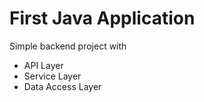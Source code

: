 # First Java Application

Simple backend project with  
* API Layer
* Service Layer
* Data Access Layer

